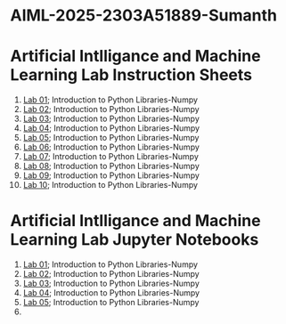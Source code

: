 # AIML-2025-2303A51889-Sumanth
# Artificial Intlligance and Machine Learning Lab Instruction Sheets
1. [Lab 01](https://github.com/2303A51889/AIMI--2025/blob/main/AIML_A1.pdf); Introduction to Python Libraries-Numpy
2. [Lab 02](https://github.com/2303A51889/AIMI--2025/blob/main/AIML_A2%20(2).pdf); Introduction to Python Libraries-Numpy
3. [Lab 03](); Introduction to Python Libraries-Numpy
4. [Lab 04](); Introduction to Python Libraries-Numpy
5. [Lab 05](); Introduction to Python Libraries-Numpy
6. [Lab 06](); Introduction to Python Libraries-Numpy
7. [Lab 07](); Introduction to Python Libraries-Numpy
8. [Lab 08](); Introduction to Python Libraries-Numpy
9. [Lab 09](); Introduction to Python Libraries-Numpy
10. [Lab 10](); Introduction to Python Libraries-Numpy

# Artificial Intlligance and Machine Learning Lab Jupyter Notebooks
1. [Lab 01](https://github.com/2303A51889/AIMI--2025/blob/main/Lab01-AIML.ipynb); Introduction to Python Libraries-Numpy
2. [Lab 02](https://github.com/2303A51889/AIMI--2025/blob/main/Lab02_AIML.ipynb); Introduction to Python Libraries-Numpy
3. [Lab 03](https://github.com/2303A51889/AIMI--2025/blob/main/Lab_03.ipynb); Introduction to Python Libraries-Numpy
4. [Lab 04](https://github.com/2303A51889/AIMI--2025/blob/main/Lab_04.ipynb); Introduction to Python Libraries-Numpy
5. [Lab 05](https://github.com/2303A51889/AIMI--2025/blob/main/Lab05_AIML.ipynb); Introduction to Python Libraries-Numpy
6. 
